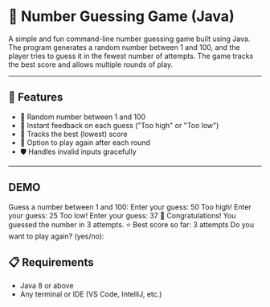 # 🎯 Number Guessing Game (Java)

A simple and fun command-line number guessing game built using Java. The program generates a random number between 1 and 100, and the player tries to guess it in the fewest number of attempts. The game tracks the best score and allows multiple rounds of play.

---

## 🧩 Features

- 🔢 Random number between 1 and 100  
- 💬 Instant feedback on each guess ("Too high" or "Too low")  
- 🧠 Tracks the best (lowest) score  
- 🔁 Option to play again after each round  
- 🛡️ Handles invalid inputs gracefully  

---

## DEMO

Guess a number between 1 and 100:
Enter your guess: 50
Too high!
Enter your guess: 25
Too low!
Enter your guess: 37
🎉 Congratulations! You guessed the number in 3 attempts.
⭐ Best score so far: 3 attempts
Do you want to play again? (yes/no):


## 📋 Requirements

- Java 8 or above
- Any terminal or IDE (VS Code, IntelliJ, etc.)
